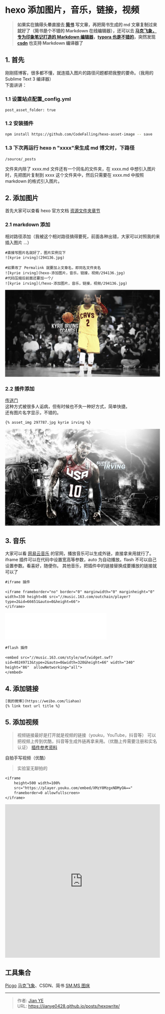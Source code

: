 # hexo 添加图片，音乐，链接，视频


> **如果实在搞得头晕直接去 [简书](https://www.jianshu.com/) 写文章，再把简书生成的 md 文章复制过来就好了（简书是个不错的 Markdown 在线编辑器），还可以去 [马克飞象，专为印象笔记打造的 Markdown 编辑器](https://maxiang.io/)，[typora 也是不错的](https://www.typora.io/#)，突然发现 [csdn](https://www.csdn.net/) 也支持 Markdown 编译器了**

<!--more-->

## 1. 首先

刚刚搭博客，很多都不懂，就连插入图片的路径问题都把我整的要命。（我用的 Sublime Text 3 编译器）  
下面讲讲：

### 1.1 设置站点配置\_config.yml

```
post_asset_folder: true
```

### 1.2 安装插件

```bash
npm install https://github.com/CodeFalling/hexo-asset-image -- save
```

### 1.3 下次再运行 hexo n "xxxx"来生成 md 博文时，下路径

```
/source/_posts
```

文件夹内除了 xxxx.md 文件还有一个同名的文件夹，在 xxxx.md 中想引入图片时，先把图片复制到 xxxx 这个文件夹中，然后只需要在 xxxx.md 中按照 markdown 的格式引入图片。

## 2. 添加图片

首先大家可以查看 hexo 官方文档 [资源文件夹章节](https://hexo.io/zh-cn/docs/asset-folders.html)

### 2.1 markdown 添加

相对路径添加（我被这个相对路径搞得要死，前面各种出错，大家可以对照我的来插入图片 ...）

```
#直接写图片名就好了，图片实例见下
![kyrie irving](294136.jpg)

#如果改了 Permalink 就要加上文章名，即同名文件夹名
![kyrie irving](hexo-添加图片，音乐，链接，视频/294136.jpg)
#代码压缩后前面还要加一个/
![kyrie irving](/hexo-添加图片，音乐，链接，视频/294136.jpg)

```

![kyrie irving](images/294136.jpg)

### 2.2 插件添加

[传送门](https://mr-houzi.github.io/2017/10/24/Hexo-asset-img/)  
这种方式被很多人诟病，但有时候也不失一种好方式，简单快捷。  
还有图片名字显示，不错的。

```
{% asset_img 297787.jpg kyrie irving %}
```

![kyrie irving](images/297787.jpg)

## 3. 音乐

大家可以看 [网易云音乐](https://music.163.com) 的官网，播放音乐可以生成外链，直接拿来用就行了。iframe 插件可以在代码中设置宽高等参数，auto 为自动播放。flash 不可以自己设置参数。看喜好，随便你。
其他音乐，把插件中的链接替换成要播放的链接就可以了

```
#iframe 插件

<iframe frameborder="no" border="0" marginwidth="0" marginheight="0" width=330 height=86 src="//music.163.com/outchain/player?type=2&id=66651&auto=0&height=66">
</iframe>
```

<iframe frameborder="no" border="0" marginwidth="0" marginheight="0" width=330 height=86 src="//music.163.com/outchain/player?type=2&id=66651&auto=0&height=66"></iframe>

```
#flash 插件

<embed src="//music.163.com/style/swf/widget.swf?sid=40249713&type=2&auto=0&width=320&height=66" width="340" height="86"  allowNetworking="all">
</embed>
```

## 4. 添加链接

```
[我的微博](https://weibo.com/liahao)
{% link text url title %}
```

## 5. 添加视频

> 视频链接最好是打开就是视频的链接（youku，YouTube，抖音等）
> 可以把视频上传到优酷，抖音等生成外链再拿来用。（优酷上传需要注册和实名认证）
> [插件参考资料](https://lruihao.cn/posts/nextplugin/)

自拍手写视频（优酷）

> 实验室无聊拍的

```
<iframe
	height=500 width=100%
	src="https://player.youku.com/embed/XMzY0MzgxNDMyOA=="
	frameborder=0 allowfullscreen>
</iframe>
```

<iframe 
	height=500 width=100% 
	src="https://player.youku.com/embed/XMzY0MzgxNDMyOA==" 
	frameborder=0 allowfullscreen>
</iframe>

## 工具集合

[Picgo](https://picgo.github.io/PicGo-Doc/zh/)
[马克飞象](https://maxiang.io/)、CSDN、简书
[SM.MS 图床](https://sm.ms/)


---

> 作者: [Jian YE](https://github.com/jianye0428)  
> URL: https://jianye0428.github.io/posts/hexowrite/  

